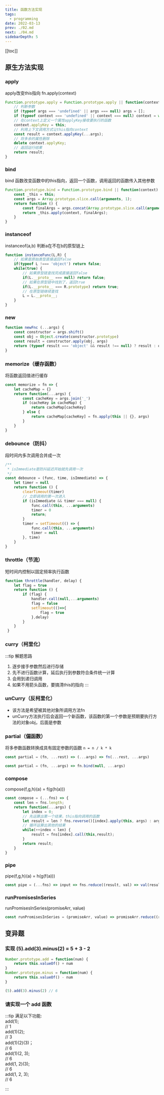 ```yaml
---
title: 函数方法实现
tags: 
  - programming
date: 2022-03-13
prev: ./02.md
next: ./04.md
sidebarDepth: 5
---
```


[[toc]]

## 原生方法实现
### apply

apply改变this指向  fn.apply(context)

```js
Function.prototype.apply = Function.prototype.apply || function(context, ...args) {
    // 判断参数
    if (typeof args === 'undefined' || args === null) args = [];
    if (typeof context === 'undefined' || context === null) context = window;
    // 在context上定义一个属性applyKey接收要执行的函数
    context.applyKey = this;
    // 利用上下文调用方式让this指向context
    const result = context.applyKey(...args);
    // 将多余的属性删除
    delete context.applyKey;
    // 返回运行结果
    return result;
}
```

### bind

bind 函数改变函数中的this指向，返回一个函数，调用返回的函数传入其他参数

```js
Function.prototype.bind = Function.prototype.bind || function(context) {
    const _this = this;
    const args = Array.prototype.slice.call(arguments, 1);
    return function () {
        const finalArgs = args.concat(Array.prototype.slice.call(arguments));
        return _this.apply(context, finalArgs);
    }
}
```

### instanceof

instanceof(a,b) 判断a在不在b的原型链上

```js
function instanceFunc(L,R) {
    // 如果是原始类型直接返回false
    if(typeof L !=== 'object') return false;
    while(true) {
        // 如果原型链查找完成直接返回false
        if(L.__proto__ === null) return false;
        // 如果在原型链中找到了，返回true
        if(L.__proto__ === R.prototype) return true;
        // 在原型链继续查找
        L = L.__proto__;
    }
}
```

### new

```js
function newFnc (...args) {
    const constructor = args.shift()
    const obj = Object.create(constructor.prototype)
    const result = constructor.apply(obj, args)
    return (typeof result === 'object' && result !== null) ? result : obj
}
```

### memorize（缓存函数）
将函数返回值进行缓存

```js
const memorize = fn => {
    let cacheMap = {}
    return function(...args) {
        const cacheKey = args.join('_')
        if (cacheKey in cacheMap) {
            return cacheMap[cacheKey]
        } else {
            return cacheMap[cacheKey] = fn.apply(this || {}, args)
        }
    }
}
```

### debounce（防抖）

段时间内多次调用合并成一次
```js
/**
 * isImmediate是防抖延迟开始就先调用一次
 */
const debounce = (func, time, isImmediate) => {
    let timer = null
    return function () {
        clearTimeout(timer)
        // 立即调用的第一次进入
        if (isImmediate && timer === null) {
            func.call(this, ...arguments)
            timer = 0
            return;
        }
        timer = setTimeout(() => {
            func.call(this, ...arguments)
            timer = null
        }, time)
    }
}
```
### throttle（节流）

短时间内控制以固定频率执行函数
```js
function throttle(handler, delay) {
    let flag = true
    return function () {
        if (flag) {
            handler.call(null,...arguments)
            flag = false
            setTimeout(()=>{
                flag = true
            },delay)
        }
    }
 }

```

### curry（柯里化）

:::tip 解题思路
1. 逐步接手参数然后进行存储
2. 先不进行函数计算，延后执行到参数符合条件统一计算
3. 会用到递归调用
4. 如果不用箭头函数，要搞清this的指向
:::

<RecoDemo :collapse="true">
  <template slot="code-普通写法">
    <<< @/docs/.vuepress/components/programming/04/01.js
  </template>
  <template slot="code-简化写法">
    <<< @/docs/.vuepress/components/programming/04/02.js
  </template>
</RecoDemo>

### unCurry（反柯里化）

- 该方法是希望被其他对象所调用方法fn
- unCurry方法执行后会返回一个新函数，该函数的第一个参数是预期要执行方法的对象obj，后面是参数

<RecoDemo :collapse="true">
  <template slot="code-普通写法">
    <<< @/docs/.vuepress/components/programming/05/01.js
  </template>
  <template slot="code-简化写法">
    <<< @/docs/.vuepress/components/programming/05/02.js
  </template>
  <template slot="code-原型写法">
    <<< @/docs/.vuepress/components/programming/05/03.js
  </template>
  <template slot="code-bind写法">
    <<< @/docs/.vuepress/components/programming/05/04.js
  </template>
</RecoDemo>

### partial（偏函数）
将多参数函数转换成具有固定参数的函数 `n = n / k * k`

```js
const partial = (fn, ...rest) => (...args) => fn(...rest, ...args)

const partial = (fn, ...args) => fn.bind(null, ...args)
```

### compose

compose(f,g,h)(a) = f(g(h(a)))

```js
const compose = (...fns) => {
    const len = fns.length;
    return function(...args) {
        let index = 0;
        // 先运算出第一个结果，this指向调用的函数
        let result = len ? fns.reverse()[index].apply(this, args) : args[0];
        // 循环运算出其他的结果
        while(++index < len) {
            result = fns[index].call(this,result);
        }
        return result;
    }
}
```

### pipe

pipe(f,g,h)(a) = h(g(f(a)))

```js
const pipe = (...fns) => input => fns.reduce((result, val) => val(result), input)
```

### runPromisesInSeries

runPromisesInSeries(promiseArr, value)

```js
const runPromisesInSeries = (promiseArr, value) => promiseArr.reduce((result, promiseFnc) => promiseFnc.then(result), Promise.then(value))
```

## 变异题

### 实现 (5).add(3).minus(2) = 5 + 3 - 2

```js
Number.prototype.add = function(num) {
    return this.valueOf() + num
}
Number.prototype.minus = function(num) {
    return this.valueOf() - num
}

(5).add(3).minus(2) // 6
```

### 请实现一个 add 函数 <Badge text="TODO" type="error"/>

:::tip
满足以下功能:  
add(1);  
// 1  
add(1)(2);  
// 3  
add(1)(2)(3)；  
// 6  
add(1)(2, 3);  
// 6  
add(1, 2)(3);  
// 6  
add(1, 2, 3);  
// 6  

:::